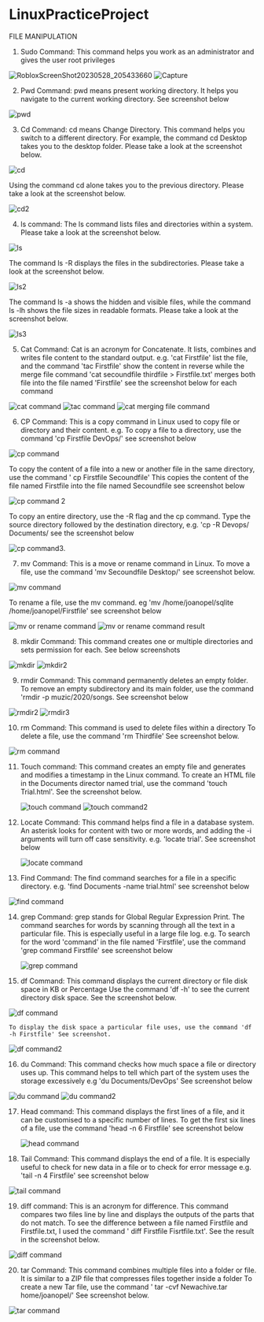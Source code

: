 # LinuxPracticeProject

FILE MANIPULATION

1. Sudo Command: This command helps you work as an administrator and gives the user root privileges

![RobloxScreenShot20230528_205433660](https://github.com/Nsidibeopel/LinuxPracticeProject/assets/143354400/07475c25-8746-4773-b2eb-9b714bd374d7)
![Capture](https://github.com/Nsidibeopel/LinuxPracticeProject/assets/143354400/2aa9ec7e-d4da-42d4-843a-a0af20f849de)

2. Pwd Command: pwd means present working directory. It helps you navigate to the current working directory. See screenshot below

![pwd](https://github.com/Nsidibeopel/LinuxPracticeProject/assets/143354400/05406b65-1449-414c-9ac5-298c1cf343b6)

3. Cd Command: cd means Change Directory. This command helps you switch to a different directory. For example, the command cd Desktop takes you to the desktop folder. Please take a look at the screenshot below.

![cd](https://github.com/Nsidibeopel/LinuxPracticeProject/assets/143354400/8b0c53d0-f5c7-4b47-808a-33eac40bbb71)

Using the command cd alone takes you to the previous directory. Please take a look at the screenshot below.

![cd2](https://github.com/Nsidibeopel/LinuxPracticeProject/assets/143354400/de115e19-dd5b-4a68-a3af-f31d3054676e)

4. ls command: The ls command lists files and directories within a system. Please take a look at the screenshot below.

![ls](https://github.com/Nsidibeopel/LinuxPracticeProject/assets/143354400/f4dfe779-e56b-4ca1-a700-57e4c1692487)

The command ls -R displays the files in the subdirectories. Please take a look at the screenshot below.

![ls2](https://github.com/Nsidibeopel/LinuxPracticeProject/assets/143354400/8b13d8ac-6a4b-4ef2-8a44-86b4b4b9384e)

The command ls -a shows the hidden and visible files, while the command ls -lh shows the file sizes in readable formats. Please take a look at the screenshot below.

![ls3](https://github.com/Nsidibeopel/LinuxPracticeProject/assets/143354400/15f00fbf-dce0-43d8-a376-4a8d62b30478)


5. Cat Command: Cat is an acronym for Concatenate. It lists, combines and writes file content to the standard output. e.g. 'cat Firstfile' list the file, and the command 'tac Firstfile' show the content in reverse while the merge file command 'cat secoundfile thirdfile > Firstfile.txt' merges both file into the file named 'Firstfile'  see the screenshot below for each command

![cat command](https://github.com/Nsidibeopel/LinuxPracticeProject/assets/143354400/20c231e4-8df2-46ae-abc7-6cb8865788eb)
![tac command](https://github.com/Nsidibeopel/LinuxPracticeProject/assets/143354400/8dad90dc-3706-42fd-9463-3370eba113e0)
![cat merging file command](https://github.com/Nsidibeopel/LinuxPracticeProject/assets/143354400/215f94f8-6422-401f-8a12-e128a4f03b75)

6. CP Command: This is a copy command in Linux used to copy file or directory and their content. e.g. 
To copy a file to a directory, use the command 'cp Firstfile DevOps/'  see screenshot below

![cp command](https://github.com/Nsidibeopel/LinuxPracticeProject/assets/143354400/bf000fa8-a727-4e1c-ab64-078914a3350d)

To copy the content of a file into a new or another file in the same directory, use the command ' cp Firstfile Secoundfile' This copies the content of the file named Firstfile into the file named Secoundfile see screenshot below

![cp command 2](https://github.com/Nsidibeopel/LinuxPracticeProject/assets/143354400/f3a24d88-4f75-4653-ab07-28948541ec76)

To copy an entire directory, use the -R flag and the cp command. Type the source directory followed by the destination directory, e.g. 'cp -R Devops/ Documents/ see the screenshot below

![cp command3](https://github.com/Nsidibeopel/LinuxPracticeProject/assets/143354400/d69fa8d7-0706-4077-b3e5-a58af0210921).

7. mv Command: This is a move or rename command in Linux. 
To move a file, use the command 'mv Secoundfile Desktop/' see screenshot below.

![mv command](https://github.com/Nsidibeopel/LinuxPracticeProject/assets/143354400/ab6145a2-3008-4087-b691-ef13f6d141f3)

To rename a file, use the mv command. eg 'mv /home/joanopel/sqlite /home/joanopel/Firstfile' see screenshot below

![mv  or rename command](https://github.com/Nsidibeopel/LinuxPracticeProject/assets/143354400/8fa70113-b229-4f06-8841-9a8b3b0e0f39)
![mv  or rename command result](https://github.com/Nsidibeopel/LinuxPracticeProject/assets/143354400/802bb5e6-eef5-4f73-90e5-8b9dd9a74ce2)

8. mkdir Command: This command creates one or multiple directories and sets permission for each. See below screenshots

![mkdir](https://github.com/Nsidibeopel/LinuxPracticeProject/assets/143354400/c27739b6-425b-43f2-9327-7c1c3a6c1550)
![mkdir2](https://github.com/Nsidibeopel/LinuxPracticeProject/assets/143354400/a3d3e508-5d36-44f3-8316-4ed9878ad9f9)

9. rmdir Command: This command permanently deletes an empty folder. 
To remove an empty subdirectory and its main folder, use the command 'rmdir -p muzic/2020/songs. See screenshot below

![rmdir2](https://github.com/Nsidibeopel/LinuxPracticeProject/assets/143354400/a135ba28-6941-4e87-9a54-9942cc2a3119)
![rmdir3](https://github.com/Nsidibeopel/LinuxPracticeProject/assets/143354400/d126c463-2a8c-4703-9efb-e4421ae241e1)

10. rm Command: This command is used to delete files within a directory
To delete a file, use the command 'rm Thirdfile' See screenshot below.

![rm command](https://github.com/Nsidibeopel/LinuxPracticeProject/assets/143354400/1b10e4fe-14f2-4447-8643-5b9f6dfb5342)

11. Touch command: This command creates an empty file and generates and modifies a timestamp in the Linux command.
    To create an HTML file in the Documents director named trial, use the command 'touch Trial.html'. See the screenshot below.

    ![touch command](https://github.com/Nsidibeopel/LinuxPracticeProject/assets/143354400/95a1eff1-bc57-4f63-bcbb-195449a7780f)
![touch command2](https://github.com/Nsidibeopel/LinuxPracticeProject/assets/143354400/1d3c3faf-90a5-44a8-8735-c1eff13e11b9)

12. Locate Command: This command helps find a file in a database system.
    An asterisk looks for content with two or more words, and adding the -i arguments will turn off case sensitivity. e.g. 'locate trial'. See screenshot below

    ![locate command](https://github.com/Nsidibeopel/LinuxPracticeProject/assets/143354400/dd1991fb-81f1-413c-80fd-01f2cf10c680)

13. Find Command: The find command searches for a file in a specific directory. e.g. 'find Documents -name trial.html' see screenshot below

   ![find command](https://github.com/Nsidibeopel/LinuxPracticeProject/assets/143354400/55c8a801-630d-40b0-89f9-e89be2c40506)

14. grep Command: grep stands for Global Regular Expression Print. The command searches for words by scanning through all the text in a particular file. This is especially 
    useful in a large file log. e.g. To search for the word 'command' in the file named 'Firstfile', use the command 'grep command Firstfile' see screenshot below

    ![grep command](https://github.com/Nsidibeopel/LinuxPracticeProject/assets/143354400/154affd3-7cab-404f-9cac-849db4fda080)

15. df Command: This command displays the current directory or file disk space in KB or Percentage
    Use the command 'df -h' to see the current directory disk space. See the screenshot below.

![df command](https://github.com/Nsidibeopel/LinuxPracticeProject/assets/143354400/ac42c8b7-2033-4b5a-bf5e-1a21bca69ea7)

    To display the disk space a particular file uses, use the command 'df -h Firstfile' See screenshot.

 ![df command2](https://github.com/Nsidibeopel/LinuxPracticeProject/assets/143354400/c88ce743-f905-48f9-af5c-4b47ce83ed76)


16. du Command: This command checks how much space a file or directory uses up. This command helps to tell which part of the system uses the storage excessively
    e.g 'du Documents/DevOps' See screenshot below

   ![du command](https://github.com/Nsidibeopel/LinuxPracticeProject/assets/143354400/6c909626-8a45-4544-a01b-37d9198c7314)
   ![du command2](https://github.com/Nsidibeopel/LinuxPracticeProject/assets/143354400/445a4105-dd89-41a1-81d5-84d52ed22038)

17. Head command: This command displays the first lines of a file, and it can be customised to a specific number of lines.
    To get the first six lines of a file, use the command 'head -n 6 Firstfile' see screenshot below
    
    ![head command](https://github.com/Nsidibeopel/LinuxPracticeProject/assets/143354400/0e459c84-ae04-40a9-ac02-ff637dcaa98d)

18. Tail Command: This command displays the end of a file. It is especially useful to check for new data in a file or to check for error message
    e.g. 'tail -n 4 Firstfile' see screenshot below
    
![tail command](https://github.com/Nsidibeopel/LinuxPracticeProject/assets/143354400/2d5179c1-c195-4905-86f5-dde524af8d61)

19. diff command: This is an acronym for difference. This command compares two files line by line and displays the outputs of the parts that do not match.
    To see the difference between a file named Firstfile and Firstfile.txt, I used the command ' diff Firstfile Fisrtfile.txt'. See the result in the screenshot below.

   ![diff command](https://github.com/Nsidibeopel/LinuxPracticeProject/assets/143354400/aaa753cd-70ca-49ca-87f3-5e223a869251)

20. tar Command: This command combines multiple files into a folder or file. It is similar to a ZIP file that compresses files together inside a folder
    To create a new Tar file, use the command ' tar -cvf Newachive.tar home/joanopel/' See screenshot below.
    
 ![tar command](https://github.com/Nsidibeopel/LinuxPracticeProject/assets/143354400/ef355df4-904a-48a5-beba-57285fb371aa)
   

    

    
